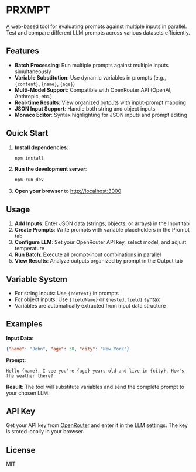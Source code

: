 # PRXMPT

A web-based tool for evaluating prompts against multiple inputs in parallel. Test and compare different LLM prompts across various datasets efficiently.

## Features

- **Batch Processing**: Run multiple prompts against multiple inputs simultaneously
- **Variable Substitution**: Use dynamic variables in prompts (e.g., `{content}`, `{name}`, `{age}`)
- **Multi-Model Support**: Compatible with OpenRouter API (OpenAI, Anthropic, etc.)
- **Real-time Results**: View organized outputs with input-prompt mapping
- **JSON Input Support**: Handle both string and object inputs
- **Monaco Editor**: Syntax highlighting for JSON inputs and prompt editing

## Quick Start

1. **Install dependencies**:
   ```bash
   npm install
   ```

2. **Run the development server**:
   ```bash
   npm run dev
   ```

3. **Open your browser** to [http://localhost:3000](http://localhost:3000)

## Usage

1. **Add Inputs**: Enter JSON data (strings, objects, or arrays) in the Input tab
2. **Create Prompts**: Write prompts with variable placeholders in the Prompt tab
3. **Configure LLM**: Set your OpenRouter API key, select model, and adjust temperature
4. **Run Batch**: Execute all prompt-input combinations in parallel
5. **View Results**: Analyze outputs organized by prompt in the Output tab

## Variable System

- For string inputs: Use `{content}` in prompts
- For object inputs: Use `{fieldName}` or `{nested.field}` syntax
- Variables are automatically extracted from input data structure

## Examples

**Input Data**:
```json
{"name": "John", "age": 30, "city": "New York"}
```

**Prompt**:
```
Hello {name}, I see you're {age} years old and live in {city}. How's the weather there?
```

**Result**: The tool will substitute variables and send the complete prompt to your chosen LLM.

## API Key

Get your API key from [OpenRouter](https://openrouter.ai/) and enter it in the LLM settings. The key is stored locally in your browser.

## License

MIT
